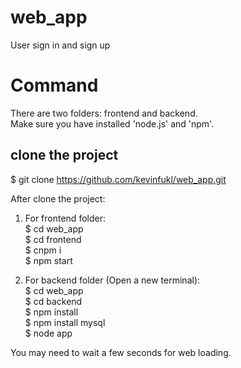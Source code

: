 # web_app
User sign in and sign up

# Command
There are two folders: frontend and backend.  
Make sure you have installed 'node.js' and 'npm'.  

## clone the project
$ git clone https://github.com/kevinfukl/web_app.git   


After clone the project:  
1. For frontend folder:  
$ cd web_app  
$ cd frontend  
$ cnpm i  
$ npm start  

2. For backend folder (Open a new terminal):  
$ cd web_app  
$ cd backend  
$ npm install   
$ npm install mysql   
$ node app  

You may need to wait a few seconds for web loading. 

